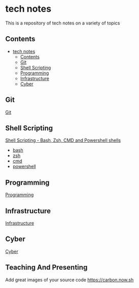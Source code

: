 # tech notes

This is a repository of tech notes on a variety of topics

## Contents

- [tech notes](#tech-notes)
  - [Contents](#contents)
  - [Git](#git)
  - [Shell Scripting](#shell-scripting)
  - [Programming](#programming)
  - [Infrastructure](#infrastructure)
  - [Cyber](#cyber)

## Git

[Git](git)

## Shell Scripting

[Shell Scripting - Bash, Zsh, CMD and Powershell shells](shells)

- [bash](shells/bash.md)
- [zsh](shells/zsh.md)
- [cmd](shells)
- [powershell](shells/powershell.md)

## Programming

[Programming](programming)

## Infrastructure

[Infrastructure](infrastructure)

## Cyber

[Cyber](cyber)

## Teaching And Presenting

Add great images of your source code https://carbon.now.sh
